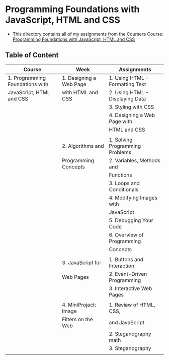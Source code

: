 # Programming Foundations with JavaScript, HTML and CSS

- This directory contains all of my assignments from the Coursera Course: [Programming Foundations with JavaScript, HTML and CSS](https://www.coursera.org/learn/duke-programming-web?specialization=java-programming)

## Table of Content

|Course                          |Week  	                |Assignments  	                  |
|--------------------------------|--------------------------|---------------------------------|
|1. Programming Foundations with |1. Designing a Web Page   |1. Using HTML - Formatting Text  |
|   JavaScript, HTML and CSS     |   with HTML and CSS      |2. Using HTML - Displaying Data  |
|                                |                          |3. Styling with CSS              |
|                                |                          |4. Designing a Web Page with     |
|                                |                          |   HTML and CSS                  |
|                                |                          |                                 |
|                                |2. Algorithms and         |1. Solving Programming Problems  |
|                                |   Programming Concepts   |2. Variables, Methods and        |
|                                |                          |   Functions                     |
|                                |                          |3. Loops and Conditionals        |
|                                |                          |4. Modifying Images with         |
|                                |                          |   JavaScript                    |
|                                |                          |5. Debugging Your Code           |
|                                |                          |6. Overview of Programming       |
|                                |                          |   Concepts                      |
|                                |                          |                                 |
|  	                             |3. JavaScript for         |1. Buttons and Interaction       |
|                                |   Web Pages  	        |2. Event-Driven Programming  	  |
|                                |                          |3. Interactive Web Pages         |
|                                |                          |                                 |
|  	                             |4. MiniProject: Image     |1. Review of HTML, CSS,          | 
|                                |   Filters on the Web  	|  	and JavaScript                |
|                                |                          |2. Steganography math            |
|                                |                          |3. Steganography                 |
|                                |                          |                                 |